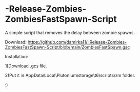 # -Release-Zombies-ZombiesFastSpawn-Script


A simple script that removes the delay between zombie spawns.

Download: https://github.com/damirka11/-Release-Zombies-ZombiesFastSpawn-Script/blob/main/ZombiesFastSpawn.gsc

Installation:

1)Download .gcs file.

2)Put it in AppData\Local\Plutonium\storage\t6\scripts\zm folder.

:)
